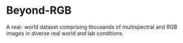 # Beyond-RGB
A real- world dataset comprising thousands of multispectral and RGB images in diverse real world and lab conditions
